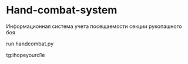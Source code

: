 # Hand-combat-system
Информационная система учета посещаемости секции рукопашного боя

run handcombat.py

tg:ihopeyourd1e


